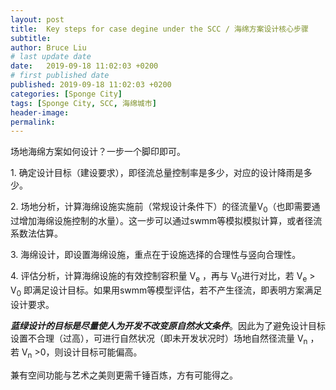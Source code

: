 ```yaml
---
layout: post
title:  Key steps for case degine under the SCC / 海绵方案设计核心步骤
subtitle: 
author: Bruce Liu
# last update date
date:   2019-09-18 11:02:03 +0200 
# first published date
published: 2019-09-18 11:02:03 +0200 
categories: [Sponge City]
tags: [Sponge City, SCC, 海绵城市]
header-image: 
permalink: 
---
```

场地海绵方案如何设计？一步一个脚印即可。
<!--the above is the excerpt-->
<!--more-->
<!--the following is the text-->

<!-- This post was copied from my Wordpress website -->
<!-- wp:paragraph -->
<p>1. 确定设计目标（建设要求），即径流总量控制率是多少，对应的设计降雨是多少。</p>
<!-- /wp:paragraph -->

<!-- wp:paragraph -->
<p> 2. 场地分析，计算海绵设施实施前（常规设计条件下）的径流量V<sub>0</sub>（也即需要通过增加海绵设施控制的水量）。这一步可以通过swmm等模拟模拟计算，或者径流系数法估算。</p>
<!-- /wp:paragraph -->

<!-- wp:paragraph -->
<p>3. 海绵设计，即设置海绵设施，重点在于设施选择的合理性与竖向合理性。</p>
<!-- /wp:paragraph -->

<!-- wp:paragraph -->
<p>4. 评估分析，计算海绵设施的有效控制容积量   V<sub>e</sub>  ，再与 V<sub>0</sub>进行对比，若 V<sub>e</sub>  &gt;  V<sub>0</sub>  即满足设计目标。如果用swmm等模型评估，若不产生径流，即表明方案满足设计要求。</p>
<!-- /wp:paragraph -->

<!-- wp:paragraph -->
<p><strong><em>蓝绿设计的目标是尽量使人为开发不改变原自然水文条件</em></strong>。因此为了避免设计目标设置不合理（过高），可进行自然状况（即未开发状况时）场地自然径流量  V<sub>n</sub>  ​，若  V<sub>n</sub>  ​&gt;0，则设计目标可能偏高。</p>
<!-- /wp:paragraph -->

<!-- wp:paragraph -->
<p>兼有空间功能与艺术之美则更需千锤百炼，方有可能得之。</p>
<!-- /wp:paragraph -->




